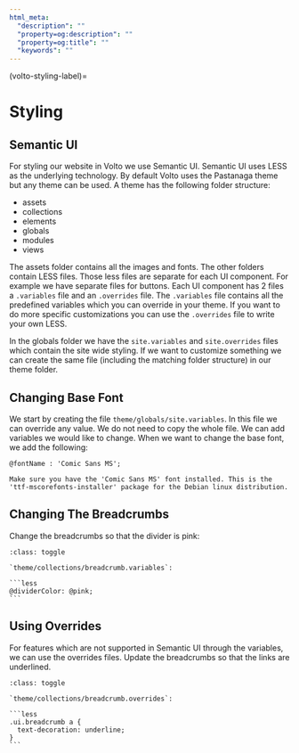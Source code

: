 ```yaml
---
html_meta:
  "description": ""
  "property=og:description": ""
  "property=og:title": ""
  "keywords": ""
---
```


(volto-styling-label)=

# Styling

## Semantic UI

For styling our website in Volto we use Semantic UI.
Semantic UI uses LESS as the underlying technology.
By default Volto uses the Pastanaga theme but any theme can be used.
A theme has the following folder structure:

- assets
- collections
- elements
- globals
- modules
- views

The assets folder contains all the images and fonts.
The other folders contain LESS files.
Those less files are separate for each UI component.
For example we have separate files for buttons.
Each UI component has 2 files a `.variables` file and an `.overrides` file.
The `.variables` file contains all the predefined variables which you can override in your theme.
If you want to do more specific customizations you can use the `.overrides` file to write your own LESS.

In the globals folder we have the `site.variables` and `site.overrides` files which contain the site wide styling.
If we want to customize something we can create the same file (including the matching folder structure) in our theme folder.

## Changing Base Font

We start by creating the file `theme/globals/site.variables`.
In this file we can override any value.
We do not need to copy the whole file.
We can add variables we would like to change.
When we want to change the base font, we add the following:

```less
@fontName : 'Comic Sans MS';
```

```{warning}
Make sure you have the 'Comic Sans MS' font installed. This is the 'ttf-mscorefonts-installer' package for the Debian linux distribution.
```

## Changing The Breadcrumbs

Change the breadcrumbs so that the divider is pink:

````{admonition} Solution
:class: toggle

`theme/collections/breadcrumb.variables`:

```less
@dividerColor: @pink;
```
````

## Using Overrides

For features which are not supported in Semantic UI through the variables, we can use the overrides files.
Update the breadcrumbs so that the links are underlined.

````{admonition} Solution
:class: toggle

`theme/collections/breadcrumb.overrides`:

```less
.ui.breadcrumb a {
  text-decoration: underline;
}
```
````
